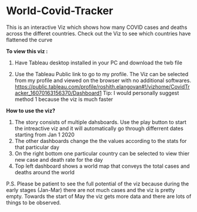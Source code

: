 # World-Covid-Tracker
This is an interactive Viz which shows how many COVID cases and deaths across the differet countries. Check out the Viz to see which countries have flattened the curve 

**To view this viz :**

1) Have Tableau desktop installed in your PC and download the twb file 

2) Use the Tableau Public link to go to my profile. The Viz can be selected from my profile and viewed on the browser with no additional softwares.
   https://public.tableau.com/profile/roshith.elangovan#!/vizhome/CovidTracker_16070163156370/Dashboard1
Tip: I would personally suggest method 1 because the viz is much faster


**How to use the viz?**
1) The story consists of multiple dahsboards. Use the play button to start the intreactive viz and it will automatically go through differrent dates starting from Jan 1 2020
2) The other dashboards change the the values according to the stats for that particular day
3) On the right bottom one particular country can be selected to view thier new case and death rate for the day
4) Top left dashboard shows a world map that conveys the total cases and deaths around the world

P.S. Please be patient to see the full potential of the viz because during the early stages (Jan-Mar) there are not much cases and the viz is pretty empty. Towards the start of May the viz gets more data and there are lots of things to be observed.
